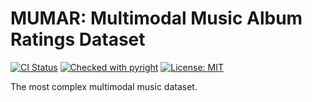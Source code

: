 # MUMAR: Multimodal Music Album Ratings Dataset

[![CI Status](https://github.com/Chotom/multimodal-music-album-ratings-dataset/workflows/CI/badge.svg)](https://github.com/Chotom/multimodal-music-album-ratings-dataset/actions)
[![Checked with pyright](https://microsoft.github.io/pyright/img/pyright_badge.svg)](https://microsoft.github.io/pyright/)
[![License: MIT](https://img.shields.io/badge/License-MIT-green.svg)](https://github.com/Chotom/multimodal-music-album-ratings-dataset/blob/main/LICENSE)

The most complex multimodal music dataset.
